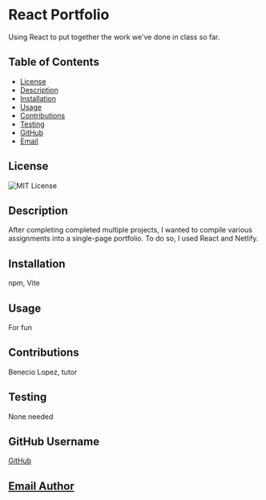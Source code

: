 # React Portfolio
Using React to put together the work we've done in class so far.
## Table of Contents
- [License](#license)
- [Description](#description)
- [Installation](#installation)
- [Usage](#usage)
- [Contributions](#contributions)
- [Testing](#testing)
- [GitHub](#github-username)
- [Email](#email-address)

## License
![MIT License](https://img.shields.io/badge/License-MIT-yellow.svg)

## Description
After completing completed multiple projects, I wanted to compile various assignments into a single-page portfolio. To do so, I used React and Netlify.

## Installation
npm, Vite

## Usage
For fun

## Contributions
Benecio Lopez, tutor

## Testing
None needed

## GitHub Username
[GitHub](https://github.com/Jessica-Lee1424)

## [Email Author](mailto:jgonnella@test.mail)
